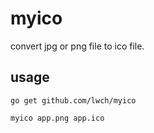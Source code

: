 # myico

convert jpg or png file to ico file.

## usage

    go get github.com/lwch/myico

    myico app.png app.ico